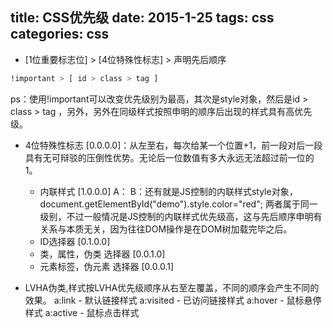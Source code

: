 title: CSS优先级
date: 2015-1-25
tags: css
categories: css
---
+ [1位重要标志位] > [4位特殊性标志] > 声明先后顺序
```Bash
!important > [ id > class > tag ]
```
ps：使用!important可以改变优先级别为最高，其次是style对象，然后是id > class > tag ，另外，另外在同级样式按照申明的顺序后出现的样式具有高优先级。

<!-- more -->

+ 4位特殊性标志 [0.0.0.0]：从左至右，每次给某一个位置+1，前一段对后一段具有无可辩驳的压倒性优势。无论后一位数值有多大永远无法超过前一位的1。
	+ 内联样式 [1.0.0.0]
	A：<span id="demo" style="color:red "></span>
    B：还有就是JS控制的内联样式style对象，document.getElementById("demo").style.color="red";
   	两者属于同一级别，不过一般情况是JS控制的内联样式优先级高，这与先后顺序申明有关系与本质无关，因为往往DOM操作是在DOM树加载完毕之后。
    + ID选择器 [0.1.0.0]
    + 类，属性，伪类 选择器 [0.0.1.0]
    + 元素标签，伪元素 选择器 [0.0.0.1]


+ LVHA伪类,样式按LVHA优先级顺序从右至左覆盖，不同的顺序会产生不同的效果。
    a:link - 默认链接样式
    a:visited - 已访问链接样式
    a:hover - 鼠标悬停样式
    a:active - 鼠标点击样式
